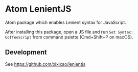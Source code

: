# Atom LenientJS

Atom package which enables Lenient syntax for JavaScript.

After installing this package, open a JS file and run `Set Syntax: CoffeeScript` from command palette (Cmd+Shift+P on macOS).

## Development

See https://github.com/xixixao/lenientjs
